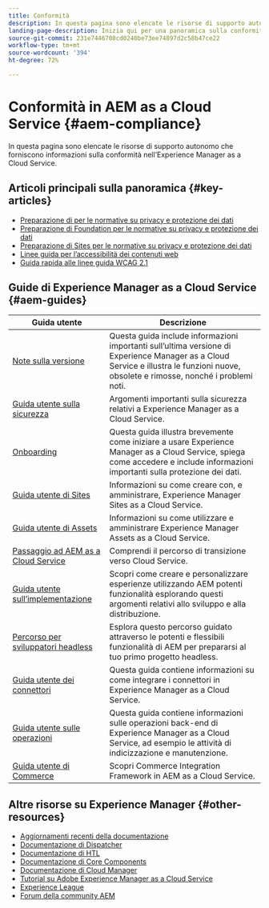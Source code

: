 ```yaml
---
title: Conformità
description: In questa pagina sono elencate le risorse di supporto autonomo che forniscono informazioni sulla conformità nell’Experience Manager as a Cloud Service.
landing-page-description: Inizia qui per una panoramica sulla conformità in AEM as a Cloud Service, comprensiva di privacy e accessibilità.
source-git-commit: 231e7446708cd0240be73ee74897d2c58b47ce22
workflow-type: tm+mt
source-wordcount: '394'
ht-degree: 72%

---
```


# Conformità in AEM as a Cloud Service {#aem-compliance}

In questa pagina sono elencate le risorse di supporto autonomo che forniscono informazioni sulla conformità nell’Experience Manager as a Cloud Service.

## Articoli principali sulla panoramica {#key-articles}

* [Preparazione di per le normative su privacy e protezione dei dati](/help/compliance/data-privacy-and-protection-readiness/aem-readiness.md)
* [Preparazione di Foundation per le normative su privacy e protezione dei dati](/help/compliance/data-privacy-and-protection-readiness/foundation-readiness.md)
* [Preparazione di Sites per le normative su privacy e protezione dei dati](/help/compliance/data-privacy-and-protection-readiness/sites-readiness.md)
* [Linee guida per l’accessibilità dei contenuti web](/help/compliance/accessibility/web-accessibility.md)
* [Guida rapida alle linee guida WCAG 2.1](/help/compliance/accessibility/quick-guide-wcag.md)

## Guide di Experience Manager as a Cloud Service {#aem-guides}

| Guida utente | Descrizione |
|---|---|
| [Note sulla versione](/help/release-notes/home.md) | Questa guida include informazioni importanti sull’ultima versione di Experience Manager as a Cloud Service e illustra le funzioni nuove, obsolete e rimosse, nonché i problemi noti. |
| [Guida utente sulla sicurezza](/help/security/home.md) | Argomenti importanti sulla sicurezza relativi a Experience Manager as a Cloud Service. |
| [Onboarding](/help/onboarding/home.md) | Questa guida illustra brevemente come iniziare a usare Experience Manager as a Cloud Service, spiega come accedere e include informazioni importanti sulla protezione dei dati. |
| [Guida utente di Sites](/help/sites-cloud/home.md) | Informazioni su come creare con, e amministrare, Experience Manager Sites as a Cloud Service. |
| [Guida utente di Assets](/help/assets/home.md) | Informazioni su come utilizzare e amministrare Experience Manager Assets as a Cloud Service. |
| [Passaggio ad AEM as a Cloud Service](/help/move-to-cloud-service/home.md) | Comprendi il percorso di transizione verso Cloud Service. |
| [Guida utente sull’implementazione](/help/implementing/home.md) | Scopri come creare e personalizzare esperienze utilizzando AEM potenti funzionalità esplorando questi argomenti relativi allo sviluppo e alla distribuzione. |
| [Percorso per sviluppatori headless](/help/journey-headless/developer/overview.md) | Esplora questo percorso guidato attraverso le potenti e flessibili funzionalità di AEM per prepararsi al tuo primo progetto headless. |
| [Guida utente dei connettori](/help/connectors/home.md) | Questa guida contiene informazioni su come integrare i connettori in Experience Manager as a Cloud Service. |
| [Guida utente sulle operazioni](/help/operations/home.md) | Questa guida contiene informazioni sulle operazioni back-end di Experience Manager as a Cloud Service, ad esempio le attività di indicizzazione e manutenzione. |
| [Guida utente di Commerce](/help/commerce-cloud/home.md) | Scopri Commerce Integration Framework in AEM as a Cloud Service. |

## Altre risorse su Experience Manager {#other-resources}

* [Aggiornamenti recenti della documentazione](https://helpx.adobe.com/it/experience-manager/documentation-updates.html#AEMasaCloudService)
* [Documentazione di Dispatcher](/help/implementing/dispatcher/overview.md)
* [Documentazione di HTL](https://experienceleague.adobe.com/docs/experience-manager-htl/using/overview.html?lang=it)
* [Documentazione di Core Components](https://experienceleague.adobe.com/docs/experience-manager-core-components/using/introduction.html?lang=it)
* [Documentazione di Cloud Manager](https://experienceleague.adobe.com/docs/experience-manager-cloud-service/onboarding/getting-access/cloud-service-programs/first-time-login.html)
* [Tutorial su Adobe Experience Manager as a Cloud Service](https://experienceleague.adobe.com/docs/experience-manager-learn/cloud-service/overview.html?lang=it)
* [Experience League](https://guided.adobe.com/?promoid=K42KVXHD&amp;mv=other#solutions/experience-manager)
* [Forum della community AEM](https://forums.adobe.com/community/experience-cloud/marketing-cloud/experience-manager)
